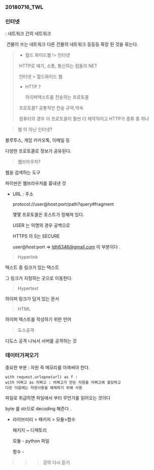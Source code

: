 ### 20180716_TWL



### 인터넷 

: 네트워크 간의 네트워크 

​	건물이 쓰는 네트워크 다른 건물의 네트워크 등등등 확장 된 것을 묶는다. 



> - 월드 와이드웹 != 인터넷 
>
> ​	HTTP로 얘기, 소통, 통신하는 컴들의 NET
>
> ​	인터넷 > 월드와이드 웹
>
> - HTTP ? 
>
>   하이퍼텍스트를 전송하는 프로토콜
>
> ​	프로토콜?  공통적인 전송 규약,약속 
>
> ​		컴퓨터의 경우 이 프로토콜이 훨씬 더 제약적이고 HTTP가 종류 중 하나 



> 웹 이 아닌 인터넷?

블루투스, 게임 카카오톡, 이메일  등 

다양한 프로토콜로 정보가 공유된다. 



> 웹브라우저?

웹을 검색하는 도구 

파이썬은 웹브라우저를 흉내낸 것 

* URL : 주소 

  protocol://user@host:port/path?query#fragment

  몇몇 프로토콜은 호스트가 정해져 있다. 

  USER 는 익명의 경우 공백으로 

  HTTPS 의 S는 SECURE 

  user@host:port => ldh6346@gmail.com 이 부분이다 .

  

> Hyperlink

텍스트 중 링크가 있는 텍스트 

그 링크가 지정하는 곳으로 이동한다. 

> Hypertext

하이퍼 링크가 담겨 있는 문서

> HTML 

하이퍼 텍스트를 작성하기 위한 언어

> 도스공격

디도스 공격 나눠서 서버를 공격하는 것 



### 데이터가져오기 

중요한 부분 : 자원 즉 메모리를 아껴써야 한다. 

~~~~~~~~~~~~~
with request.urlopne(url) as f : 
with 어쩌고 as 저쩌고 : 어쩌고가 만든 자원을 저쩌고에 할당하고 
다쓴 다음에는 자원사용을 해제하기 위해 사용
~~~~~~~~~~~~~

파일로 취급하면 파일에서 부터 무언가를 읽어오는 것이다 

byte 를 str으로 decoding 해준다 .

* 라이브러리 > 패키지 > 모듈>함수

  패키지 ~ 디렉토리 

  모듈 - python 파일

  함수 -

> > > 강의 다시 듣기
> > >
> > > 
